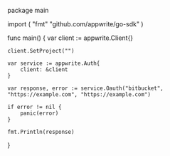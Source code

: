 package main

import (
    "fmt"
    "github.com/appwrite/go-sdk"
)

func main() {
    var client := appwrite.Client{}

    client.SetProject("")

    var service := appwrite.Auth{
        client: &client
    }

    var response, error := service.Oauth("bitbucket", "https://example.com", "https://example.com")

    if error != nil {
        panic(error)
    }

    fmt.Println(response)
}